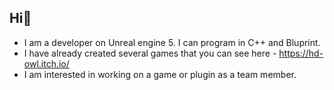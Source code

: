 ## Hi👋
- I am a developer on Unreal engine 5. I can program in C++ and Bluprint.
- I have already created several games that you can see here - https://hd-owl.itch.io/
- I am interested in working on a game or plugin as a team member.
<!--
## I am a beginner developer on Unreal engine 5. I can program in C++ and Bluprint.
I have already created several games that you can see here - https://hd-owl.itch.io/
Now I am working on a plugin. Which should simplify the work with variables in Unreal engine.

Here are some ideas to get you started:

- 🔭 I’m currently working on ...
- 🌱 I’m currently learning ...
- 👯 I’m looking to collaborate on ...
- 🤔 I’m looking for help with ...
- 💬 Ask me about ...
- 📫 How to reach me: ...
- 😄 Pronouns: ...
- ⚡ Fun fact: ...
-->
